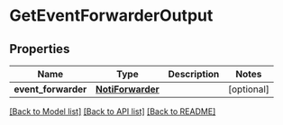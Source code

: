 # GetEventForwarderOutput

## Properties
Name | Type | Description | Notes
------------ | ------------- | ------------- | -------------
**event_forwarder** | [**NotiForwarder**](NotiForwarder.md) |  | [optional] 

[[Back to Model list]](../README.md#documentation-for-models) [[Back to API list]](../README.md#documentation-for-api-endpoints) [[Back to README]](../README.md)


